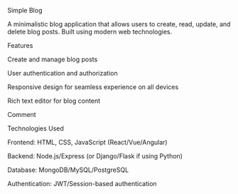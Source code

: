 Simple Blog

A minimalistic blog application that allows users to create, read, update, and delete blog posts. Built using modern web technologies.

Features

Create and manage blog posts

User authentication and authorization

Responsive design for seamless experience on all devices

Rich text editor for blog content

Comment 

Technologies Used

Frontend: HTML, CSS, JavaScript (React/Vue/Angular)

Backend: Node.js/Express (or Django/Flask if using Python)

Database: MongoDB/MySQL/PostgreSQL

Authentication: JWT/Session-based authentication
